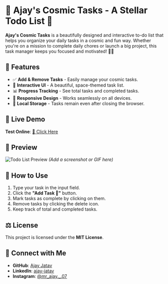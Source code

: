 # 🌌 Ajay's Cosmic Tasks - A Stellar Todo List 🚀

**Ajay's Cosmic Tasks** is a beautifully designed and interactive to-do list that helps you organize your daily tasks in a cosmic and fun way. Whether you're on a mission to complete daily chores or launch a big project, this task manager keeps you focused and motivated! 🚀✨

## 🌟 Features

- ✅ **Add & Remove Tasks** - Easily manage your cosmic tasks.
- 🌌 **Interactive UI** - A beautiful, space-themed task list.
- 📊 **Progress Tracking** - See total tasks and completed tasks.
- 🎨 **Responsive Design** - Works seamlessly on all devices.
- 💾 **Local Storage** - Tasks remain even after closing the browser.

## 🚀 Live Demo
**Test Online**: [🔗 Click Here]( https://jatavscript.github.io/To-Do-List/)  

## 📸 Preview
![Todo List Preview](#) *(Add a screenshot or GIF here)*

## 📌 How to Use

1. Type your task in the input field.
2. Click the **"Add Task 🚀"** button.
3. Mark tasks as complete by clicking on them.
4. Remove tasks by clicking the delete icon.
5. Keep track of total and completed tasks.

## ⚖️ License

This project is licensed under the **MIT License**.

## 🤝 Connect with Me

- **GitHub**: [Ajay Jatav](https://github.com/jatavscript)
- **LinkedIn**: [ajay-jatav](https://www.linkedin.com/in/ajay-jatav-9219ba271)
- **Instagram**: [@mr_ajay._.07](https://www.instagram.com/mr_ajay._.07)
